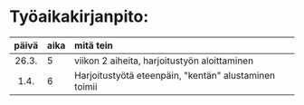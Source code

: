 # Työaikakirjanpito: 
| päivä | aika | mitä tein |
| :----:|:-----| :-----|
| 26.3. | 5    | viikon 2 aiheita, harjoitustyön aloittaminen |
|1.4.   | 6    | Harjoitustyötä eteenpäin, "kentän" alustaminen toimii |
